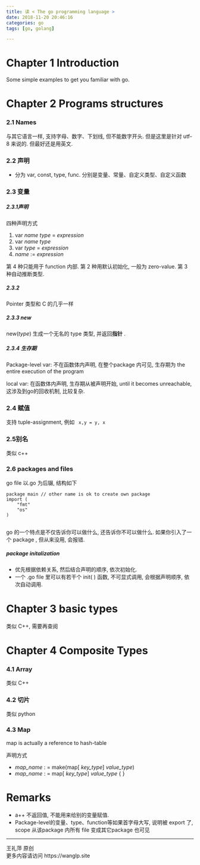 ```yaml
---
title: 读 < The go programming language > 
date: 2018-11-20 20:46:16
categories: go
tags: [go, golang]

---
```


# Chapter 1 Introduction

Some simple examples to get you familiar with go.

<!--more--> 

# Chapter 2 Programs structures

### 2.1 Names

与其它语言一样, 支持字母、数字、下划线, 但不能数字开头. 但是这里是针对 utf-8 来说的. 但最好还是用英文. 



### 2.2 声明

- 分为 var, const, type, func. 分别是变量、常量、自定义类型、自定义函数



### 2.3 变量

#####  2.3.1声明

四种声明方式

1. var *name* *type* = *expression*
2. var *name* *type* 
3. var  *type* = *expression*
4. *name* := *expression*

第 4 种只能用于 function 内部. 第 2 种用默认初始化, 一般为 zero-value. 第 3 种自动推断类型. 

##### 2.3.2

Pointer 类型和 C 的几乎一样

##### 2.3.3 new 

new(*type*) 生成一个无名的 type 类型, 并返回**指针** . 

##### 2.3.4 生存期

Package-level var: 不在函数体内声明, 在整个package 内可见, 生存期为 the entire execution of the program 

local var: 在函数体内声明, 生存期从被声明开始, until it becomes unreachable, 这涉及到go的回收机制, 比较复杂. 



### 2.4 赋值

支持 tuple-assignment, 例如 ` x,y = y, x` 



###  2.5别名

类似 c++ 

### 2.6 packages and files 

go file 以.go 为后辍, 结构如下

```
package main // other name is ok to create own package 
import (
	"fmt"
	"os"
)


```



go 的一个特点是不仅告诉你可以做什么, 还告诉你不可以做什么. 如果你引入了一个 package , 但从来没用, 会报错. 

##### package initalization 

- 优先根据依赖关系, 然后结合声明的顺序, 依次初始化. 
- 一个 .go file 里可以有若干个 init( ) 函数, 不可显式调用, 会根据声明顺序, 依次自动调用.

# Chapter 3 basic types 

类似 C++, 需要再查阅





# Chapter 4 Composite Types 





### 4.1 Array  

类似 C++

### 4.2 切片

类似 python 

### 4.3 Map

map is actually a reference to hash-table 

声明方式

-  *map_name*  : = make(map[ *key_type*] *value_type*)
-  *map_name*  : = map[ *key_type*] *value_type* { }

# Remarks

- a++ 不返回值, 不能用来给别的变量赋值.
- Package-level的变量、type、function等如果首字母大写, 说明被 export 了, scope 从该package 内所有 file 变成其它package 也可见

<hr>
 王礼萍  原创<br>
 更多内容请访问 https://wanglp.site <br>

